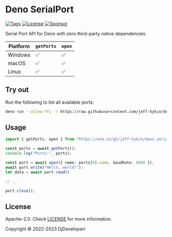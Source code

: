# Deno SerialPort

[![Tags](https://img.shields.io/github/release/DjDeveloperr/deno_serial)](https://github.com/DjDeveloperr/deno_serial/releases)
[![License](https://img.shields.io/github/license/DjDeveloperr/deno_serial)](https://github.com/DjDeveloperr/deno_serial/blob/master/LICENSE)
[![Sponsor](https://img.shields.io/static/v1?label=Sponsor&message=%E2%9D%A4&logo=GitHub&color=%23fe8e86)](https://github.com/sponsors/DjDeveloperr)

Serial Port API for Deno with zero third-party native dependencies.

| Platform | `getPorts` | `open` |
| -------- | ---------- | ------ |
| Windows  | ✅         | ✅     |
| macOS    | ✅         | ✅     |
| Linux    | ✅         | ✅     |

## Try out

Run the following to list all available ports:

```sh
deno run --allow-ffi -r https://raw.githubusercontent.com/jeff-hykin/deno_serial/main/examples/print_ports.ts
```

## Usage

```ts
import { getPorts, open } from "https://esm.sh/gh/jeff-hykin/deno_serial/mod.ts";

const ports = await getPorts();
console.log("Ports:", ports);

const port = await open({ name: ports[0].name, baudRate: 9600 });
await port.write("Hello, world!");
let data = await port.read()

// ...

port.close();
```

## License

Apache-2.0. Check [LICENSE](./LICENSE) for more information.

Copyright © 2022-2023 DjDeveloperr
